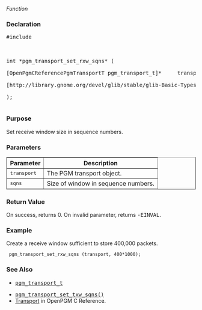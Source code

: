 _Function_
### Declaration ###
<pre>
#include <pgm/pgm.h><br>
<br>
int *pgm_transport_set_rxw_sqns* (<br>
[OpenPgmCReferencePgmTransportT pgm_transport_t]*     transport,<br>
[http://library.gnome.org/devel/glib/stable/glib-Basic-Types.html#guint guint]                sqns<br>
);<br>
</pre>

### Purpose ###
Set receive window size in sequence numbers.

### Parameters ###
<table cellpadding='5' border='1' cellspacing='0'>
<tr>
<th>Parameter</th>
<th>Description</th>
</tr>
<tr>
<td><tt>transport</tt></td>
<td>The PGM transport object.</td>
</tr><tr>
<td><tt>sqns</tt></td>
<td>Size of window in sequence numbers.</td>
</tr>
</table>


### Return Value ###
On success, returns 0.  On invalid parameter, returns <tt>-EINVAL</tt>.

### Example ###
Create a receive window sufficient to store 400,000 packets.

```
 pgm_transport_set_rxw_sqns (transport, 400*1000);
```

### See Also ###
  * <tt><a href='OpenPgmCReferencePgmTransportT.md'>pgm_transport_t</a></tt><br>
<ul><li><tt><a href='OpenPgmCReferencePgmTransportSetTxwSqns.md'>pgm_transport_set_txw_sqns()</a></tt><br>
</li><li><a href='OpenPgmCReferenceTransport.md'>Transport</a> in OpenPGM C Reference.</li></ul>
